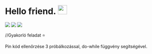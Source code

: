 # Hello friend. <img src="https://raw.githubusercontent.com/MartinHeinz/MartinHeinz/master/wave.gif" width="30px"> 
![](https://img.shields.io/badge/Language-C-informational?style=flat&logo=<LOGO_NAME>&logoColor=white&color=2bbc8a) ![](https://img.shields.io/badge/Practice-informational?style=flat&logo=<LOGO_NAME>&logoColor=white&color=dbde31) ![](https://img.shields.io/badge/Console_Application-informational?style=flat&logo=<LOGO_NAME>&logoColor=white&color=black) 

//Gyakorló feladat ⭐

Pin kód ellenőrzése 3 próbálkozással, do-while függvény segítségével.

